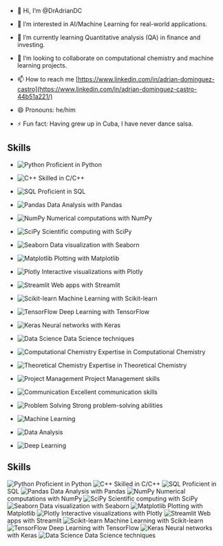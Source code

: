 - 👋 Hi, I’m @DrAdrianDC
- 👀 I’m interested in AI/Machine Learning for real-world applications.
- 🌱 I’m currently learning Quantitative analysis (QA) in finance and investing.
- 💞️ I’m looking to collaborate on computational chemistry and machine learning projects.
- 📫 How to reach me [https://www.linkedin.com/in/adrian-dominguez-castro](https://www.linkedin.com/in/adrian-dominguez-castro-44b51a221/)

- 😄 Pronouns: he/him
- ⚡ Fun fact: Having grew up in Cuba, I have never dance salsa.


## Skills

- ![Python](https://img.shields.io/badge/-Python-3776AB?style=flat&logo=python&logoColor=white) Proficient in Python
- ![C++](https://img.shields.io/badge/-C%2B%2B-00599C?style=flat&logo=c%2B%2B&logoColor=white) Skilled in C/C++
- ![SQL](https://img.shields.io/badge/-SQL-000?style=flat&logo=postgresql&logoColor=white) Proficient in SQL
- ![Pandas](https://img.shields.io/badge/-Pandas-150458?style=flat&logo=pandas&logoColor=white) Data Analysis with Pandas
- ![NumPy](https://img.shields.io/badge/-NumPy-013243?style=flat&logo=numpy&logoColor=white) Numerical computations with NumPy
- ![SciPy](https://img.shields.io/badge/-SciPy-8CAAE6?style=flat&logo=scipy&logoColor=white) Scientific computing with SciPy
- ![Seaborn](https://img.shields.io/badge/-Seaborn-3776AB?style=flat&logo=python&logoColor=white) Data visualization with Seaborn
- ![Matplotlib](https://img.shields.io/badge/-Matplotlib-000?style=flat&logo=python&logoColor=white) Plotting with Matplotlib
- ![Plotly](https://img.shields.io/badge/-Plotly-3F4F75?style=flat&logo=plotly&logoColor=white) Interactive visualizations with Plotly
- ![Streamlit](https://img.shields.io/badge/-Streamlit-FF4B4B?style=flat&logo=streamlit&logoColor=white) Web apps with Streamlit
- ![Scikit-learn](https://img.shields.io/badge/-Scikit%20Learn-F7931E?style=flat&logo=scikit-learn&logoColor=white) Machine Learning with Scikit-learn
- ![TensorFlow](https://img.shields.io/badge/-TensorFlow-FF6F00?style=flat&logo=tensorflow&logoColor=white) Deep Learning with TensorFlow
- ![Keras](https://img.shields.io/badge/-Keras-D00000?style=flat&logo=keras&logoColor=white) Neural networks with Keras
- ![Data Science](https://img.shields.io/badge/-Data%20Science-3776AB?style=flat&logo=python&logoColor=white) Data Science techniques
- ![Computational Chemistry](https://img.shields.io/badge/-Computational%20Chemistry-005571?style=flat&logo=chemistry&logoColor=white) Expertise in Computational Chemistry
- ![Theoretical Chemistry](https://img.shields.io/badge/-Theoretical%20Chemistry-8B0000?style=flat&logo=chemistry&logoColor=white) Expertise in Theoretical Chemistry
- ![Project Management](https://img.shields.io/badge/-Project%20Management-007ACC?style=flat&logo=microsoft-project&logoColor=white) Project Management skills
- ![Communication](https://img.shields.io/badge/-Communication-008080?style=flat&logo=communication&logoColor=white) Excellent communication skills
- ![Problem Solving](https://img.shields.io/badge/-Problem%20Solving-FFD700?style=flat&logo=lightbulb&logoColor=white) Strong problem-solving abilities




- ![Machine Learning](https://img.shields.io/badge/-Machine%20Learning-FF6F00?style=flat&logo=google&logoColor=white)
- ![Data Analysis](https://img.shields.io/badge/-Data%20Analysis-005571?style=flat&logo=tableau&logoColor=white)
- ![Deep Learning](https://img.shields.io/badge/-Deep%20Learning-ffde57?style=flat&logo=tensorflow&logoColor=white)




## Skills

![Python](https://img.shields.io/badge/-Python-3776AB?style=flat&logo=python&logoColor=white) Proficient in Python ![C++](https://img.shields.io/badge/-C%2B%2B-00599C?style=flat&logo=c%2B%2B&logoColor=white) Skilled in C/C++ ![SQL](https://img.shields.io/badge/-SQL-000?style=flat&logo=postgresql&logoColor=white) Proficient in SQL ![Pandas](https://img.shields.io/badge/-Pandas-150458?style=flat&logo=pandas&logoColor=white) Data Analysis with Pandas ![NumPy](https://img.shields.io/badge/-NumPy-013243?style=flat&logo=numpy&logoColor=white) Numerical computations with NumPy ![SciPy](https://img.shields.io/badge/-SciPy-8CAAE6?style=flat&logo=scipy&logoColor=white) Scientific computing with SciPy ![Seaborn](https://img.shields.io/badge/-Seaborn-3776AB?style=flat&logo=python&logoColor=white) Data visualization with Seaborn ![Matplotlib](https://img.shields.io/badge/-Matplotlib-000?style=flat&logo=python&logoColor=white) Plotting with Matplotlib ![Plotly](https://img.shields.io/badge/-Plotly-3F4F75?style=flat&logo=plotly&logoColor=white) Interactive visualizations with Plotly ![Streamlit](https://img.shields.io/badge/-Streamlit-FF4B4B?style=flat&logo=streamlit&logoColor=white) Web apps with Streamlit ![Scikit-learn](https://img.shields.io/badge/-Scikit%20Learn-F7931E?style=flat&logo=scikit-learn&logoColor=white) Machine Learning with Scikit-learn ![TensorFlow](https://img.shields.io/badge/-TensorFlow-FF6F00?style=flat&logo=tensorflow&logoColor=white) Deep Learning with TensorFlow ![Keras](https://img.shields.io/badge/-Keras-D00000?style=flat&logo=keras&logoColor=white) Neural networks with Keras ![Data Science](https://img.shields.io/badge/-Data%20Science-3776AB?style=flat&logo=python&logoColor=white) Data Science techniques


<!---
DrAdrianDC/DrAdrianDC is a ✨ special ✨ repository because its `README.md` (this file) appears on your GitHub profile.
You can click the Preview link to take a look at your changes.
--->
